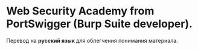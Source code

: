 # **Web Security Academy from PortSwigger** (Burp Suite developer). 
Перевод на **русский язык** для облегчения понимания материала.
